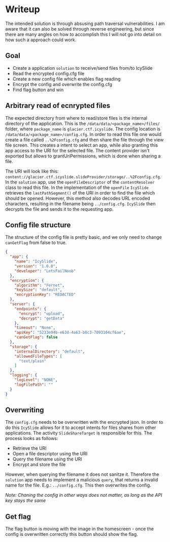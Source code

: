 # Writeup
The intended solution is through absusing path traversal vulnerabilities. I am aware that it can also
be solved through reverse engineering, but since there are many angles on how to accomplish this
I will not go into detail on how such a approach could work.

## Goal
- Create a application `solution` to receive/send files from/to IcySlide
- Read the encrypted config.cfg file
- Create a new config file which enables flag reading
- Encrypt the config and overwrite the config.cfg
- Find flag button and win

## Arbitrary read of ecnrypted files
The expected directory from where to read/store files is the internal directory of the application.
This is the `/data/data/<package_name>/files/` folder, where `package_name` is `glacier.ctf.icyslide`.
The config location is `/data/data/<package_name>/config.cfg`. In order to read this file
one would create a file called `..%2Fconfig.cfg` and then share the file through the view file screen.
This creates a intent to select an app, while also granting this app access to the URI for the selected file.
The content provider isn't exported but allows to grantUriPermissions, which is done when sharing a file.

The URI will look like this: `content://glacier.ctf.icyslide.slideProvider/storage/..%2Fconfig.cfg`.
In the `solution` app, use the `openFileDescriptor` of the `contentResolver` class to read this file.
In the implementation of the `openFile` `IcySlide` retrieves the `lastPathSegment()` of the URI in order 
to find the file which should be opened. However, this method also decodes URL encoded characters,
resulting in the filename being `../config.cfg`. `IcySlide` then decrypts the file and sends it
to the requesting app.

## Config file structure
The structure of the config file is pretty basic, and we only need to change `canGetFlag` from false to true.
```json
{
  "app": {
    "name": "IcySlide",
    "version": "1.0.0",
    "developer": "LetsFailNoob"
  },
  "encryption": {
    "algorithm": "Fernet",
    "keySize": "default",
    "encryptionKey": "REDACTED"
  },
  "server": {
    "endpoints": {
      "encrypt": "upload",
      "decrypt": "getData"
    },
    "timeout": "None",
    "apiKey": "5233e94b-e63d-4a63-b8c3-7093104cf6ae",
    "canGetFlag": false
  },
  "storage": {
    "internalDirectory": "default",
    "allowedFileTypes": [
      "text/plain"
    ]
  },
  "logging": {
    "logLevel": "NONE",
    "logFilePath": ""
  }
}
```

## Overwriting 
The `config.cfg` needs to be overwritten with the encrypted json. In order to do this
`IcySlide` allows for it to accept intents for files shares from other applications.
The activity `SlideShareTarget` is responsible for this. The process looks as follows:
- Retrieve the URI
- Open a file descriptor using the URI
- Query the filename using the URI
- Encrypt and store the file

However, when querying the filename it does not sanitze it. Therefore the `solution` app needs to
implement a malicious `query`, that returns a invalid name for the file. E.g.: `../config.cfg`.
This then overwrites the config.

*Note: Chaning the config in other ways does not matter, as long as the API key stays the same*

## Get flag
The flag button is moving with the image in the homescreen - once the config is overwritten correctly this button should show the flag.
